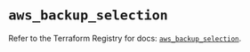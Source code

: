 # `aws_backup_selection`

Refer to the Terraform Registry for docs: [`aws_backup_selection`](https://registry.terraform.io/providers/hashicorp/aws/5.72.0/docs/resources/backup_selection).

